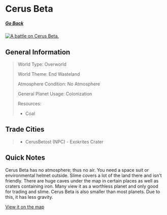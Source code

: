 # Cerus Beta

##### [Go Back](/wiki/space#planets)

<a href="https://imgur.com/FAKYZZI"><img src="https://i.imgur.com/FAKYZZI.jpg" title="A battle on Cerus Beta." /></a>

## General Information

> World Type: Overworld
>
> World Theme: End Wasteland
>
> Atmosphere Condition: No Atmosphere
>
> General Planet Usage: Colonization
>
> Resources:
> - Coal

## Trade Cities
> - CerusBetost (NPC) - Exokrites Crater

## Quick Notes

Cerus Beta has no atmosphere; thus no air. You need a space suit or environmental helmet outside. Slime covers a lot of the land there and isn't friendly. There are huge caves under the map in certain places as well as craters containing iron. Many view it as a worthless planet and only good for trading and slime. Cerus Beta is also smaller than most planets. Due to this, it has less gravity.

[View it on the map](https://dynmap.starlegacy.net/?worldname=CerusBeta)
